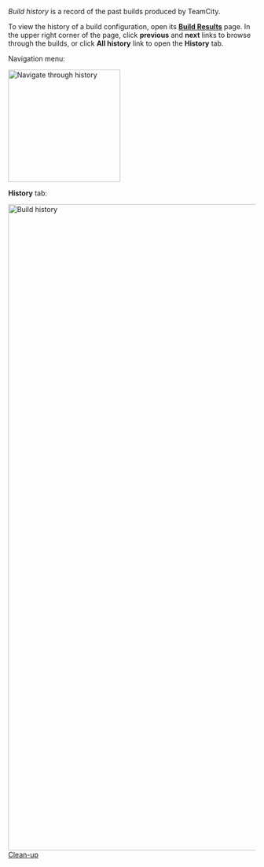 [//]: # (title: Build History)
[//]: # (auxiliary-id: Build History)

_Build history_ is a record of the past builds produced by TeamCity.

To view the history of a build configuration, open its __[Build Results](working-with-build-results.md)__ page. In the upper right corner of the page, click __previous__ and __next__ links to browse through the builds, or click __All history__ link to open the __History__ tab.

Navigation menu:

<img src="history-buttons.png" alt="Navigate through history" width="228"/>

__History__ tab:

<img src="build-history.png" alt="Build history" width="1312"/>

[//]: # (Internal note. Do not delete. "Build Historyd38e30.txt")

 <seealso>
        <category ref="concepts">
            <a href="teamcity-data-clean-up.md">Clean-up</a>
        </category>
</seealso>
